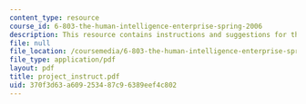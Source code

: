 ```yaml
---
content_type: resource
course_id: 6-803-the-human-intelligence-enterprise-spring-2006
description: This resource contains instructions and suggestions for the project.
file: null
file_location: /coursemedia/6-803-the-human-intelligence-enterprise-spring-2006/370f3d63a609253487c96389eef4c802_project_instruct.pdf
file_type: application/pdf
layout: pdf
title: project_instruct.pdf
uid: 370f3d63-a609-2534-87c9-6389eef4c802
---
```


